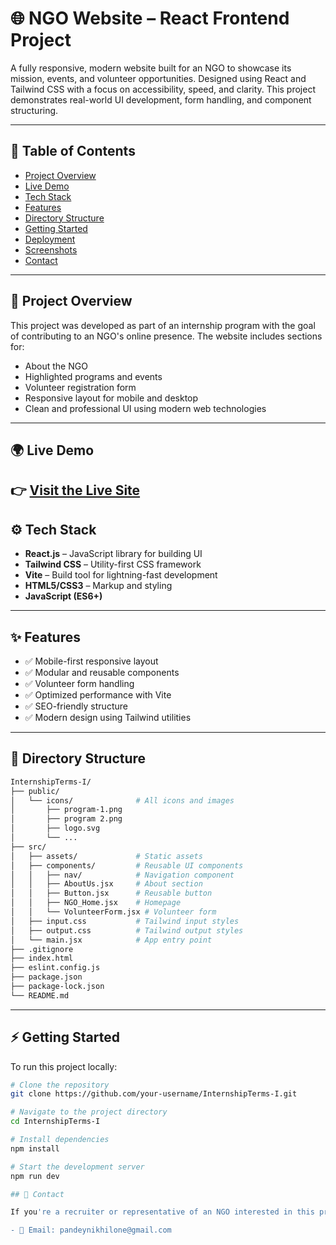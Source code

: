 # 🌐 NGO Website – React Frontend Project

A fully responsive, modern website built for an NGO to showcase its mission, events, and volunteer opportunities. Designed using React and Tailwind CSS with a focus on accessibility, speed, and clarity. This project demonstrates real-world UI development, form handling, and component structuring.

---

## 📌 Table of Contents

- [Project Overview](#project-overview)
- [Live Demo](#live-demo)
- [Tech Stack](#tech-stack)
- [Features](#features)
- [Directory Structure](#directory-structure)
- [Getting Started](#getting-started)
- [Deployment](#deployment)
- [Screenshots](#screenshots)
- [Contact](#contact)

---

## 📖 Project Overview

This project was developed as part of an internship program with the goal of contributing to an NGO's online presence. The website includes sections for:

- About the NGO
- Highlighted programs and events
- Volunteer registration form
- Responsive layout for mobile and desktop
- Clean and professional UI using modern web technologies

---

## 🌍 Live Demo

👉 **[Visit the Live Site](https://internshipterms-i-1.onrender.com)**  
---

## ⚙️ Tech Stack

- **React.js** – JavaScript library for building UI
- **Tailwind CSS** – Utility-first CSS framework
- **Vite** – Build tool for lightning-fast development
- **HTML5/CSS3** – Markup and styling
- **JavaScript (ES6+)**

---

## ✨ Features

- ✅ Mobile-first responsive layout
- ✅ Modular and reusable components
- ✅ Volunteer form handling
- ✅ Optimized performance with Vite
- ✅ SEO-friendly structure
- ✅ Modern design using Tailwind utilities

---

## 📁 Directory Structure

```bash
InternshipTerms-I/
├── public/
│   └── icons/              # All icons and images
│       ├── program-1.png
│       ├── program 2.png
│       ├── logo.svg
│       └── ...
├── src/
│   ├── assets/             # Static assets
│   ├── components/         # Reusable UI components
│   │   ├── nav/            # Navigation component
│   │   ├── AboutUs.jsx     # About section
│   │   ├── Button.jsx      # Reusable button
│   │   ├── NGO_Home.jsx    # Homepage
│   │   └── VolunteerForm.jsx # Volunteer form
│   ├── input.css           # Tailwind input styles
│   ├── output.css          # Tailwind output styles
│   └── main.jsx            # App entry point
├── .gitignore
├── index.html
├── eslint.config.js
├── package.json
├── package-lock.json
└── README.md
```


---

## ⚡ Getting Started

To run this project locally:

```bash
# Clone the repository
git clone https://github.com/your-username/InternshipTerms-I.git

# Navigate to the project directory
cd InternshipTerms-I

# Install dependencies
npm install

# Start the development server
npm run dev

## 👥 Contact

If you're a recruiter or representative of an NGO interested in this project:

- 📧 Email: pandeynikhilone@gmail.com  
